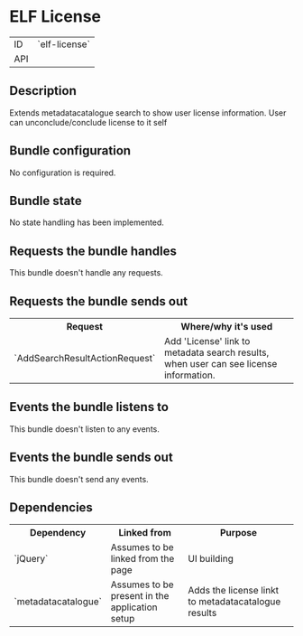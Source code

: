 # ELF License

<table class="table">
  <tr>
    <td>ID</td><td>`elf-license`</td>
  </tr>
  <tr>
    <td>API</td><td></td>
  </tr>
</table>

## Description

Extends metadatacatalogue search to show user license information. User can unconclude/conclude license to it self

## Bundle configuration

No configuration is required.

## Bundle state

No state handling has been implemented.

## Requests the bundle handles

This bundle doesn't handle any requests.

## Requests the bundle sends out

<table class="table">
  <tr>
    <th> Request </th><th> Where/why it's used</th>
  </tr>
  <tr>
    <td> `AddSearchResultActionRequest` </td>
    <td> Add 'License' link to metadata search results, when user can see license information. </td>
  </tr>
</table>

## Events the bundle listens to

This bundle doesn't listen to any events.

## Events the bundle sends out

This bundle doesn't send any events.

## Dependencies

<table class="table">
  <tr>
    <th>Dependency</th><th>Linked from</th><th>Purpose</th>
  </tr>
  <tr>
    <td>`jQuery`</td>
    <td>Assumes to be linked from the page</td>
    <td>UI building</td>
  </tr>
  <tr>
    <td>`metadatacatalogue`</td>
    <td>Assumes to be present in the application setup</td>
    <td>Adds the license linkt to metadatacatalogue results</td>
  </tr>
</table>
